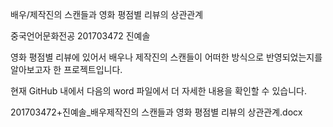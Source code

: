 배우/제작진의 스캔들과 영화 평점별 리뷰의 상관관계

중국언어문화전공 201703472 진예솔

영화 평점별 리뷰에 있어서 배우나 제작진의 스캔들이 어떠한 방식으로 반영되었는지를 알아보고자 한 프로젝트입니다.

현재 GitHub 내에서 다음의 word 파일에서 더 자세한 내용을 확인할 수 있습니다.

201703472+진예솔_배우제작진의 스캔들과 영화 평점별 리뷰의 상관관계.docx
